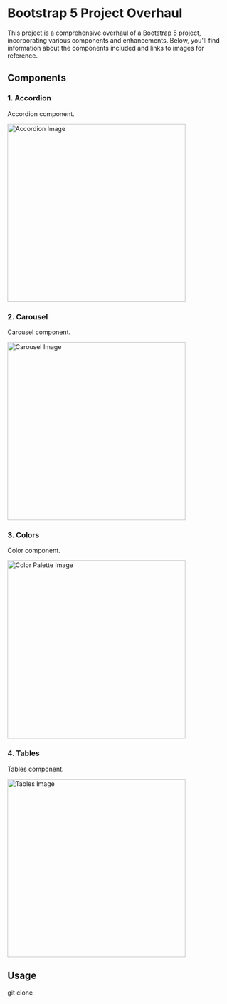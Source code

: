# Bootstrap 5 Project Overhaul

This project is a comprehensive overhaul of a Bootstrap 5 project, incorporating various components and enhancements. Below, you'll find information about the components included and links to images for reference.

## Components

### 1. Accordion

Accordion component.

<img src="img/accordion.jpeg" alt="Accordion Image" width="400">

### 2. Carousel

Carousel component.

<img src="img/carousel.jpeg" alt="Carousel Image" width="400">

### 3. Colors

Color component.

<img src="img/color.jpeg" alt="Color Palette Image" width="400">

### 4. Tables

Tables component.

<img src="img/tables.jpeg" alt="Tables Image" width="400">


## Usage

git clone
```html
